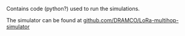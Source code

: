 Contains code (python?) used to run the simulations.

The simulator can be found at [github.com/DRAMCO/LoRa-multihop-simulator](github.com/DRAMCO/LoRa-multihop-simulator)
